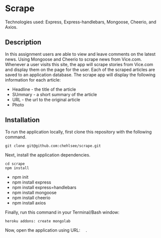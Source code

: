 # Scrape 
Technologies used: Express, Express-handlebars, Mongoose, Cheerio, and Axios.

## Description
In this assignment users are able to view and leave comments on the latest news. Using Mongoose and Cheerio to scrape news from Vice.com. Whenever a user visits this site, the app will scrape stories from Vice.com and display them on the page for the user. Each of the scraped articles are saved to an application database. The scrape app will display the following information for each article:
  * Headline - the title of the article
  * SUmmary - a short summary of the article
  * URL - the url to the original article
  * Photo

## Installation

To run the application locally, first clone this repository with the following command.

	git clone git@github.com:chehlsee/scrape.git
	
Next, install the application dependencies.

	cd scrape
	npm install
  
  * npm init
  * npm install express
  * npm install express=handlebars
  * npm install mongoose
  * npm install cheerio
  * npm install axios
	
Finally, run this command in your Terminal/Bash window:

	heroku addons: create mongolab
	
Now, open the application using URL: `  `.
